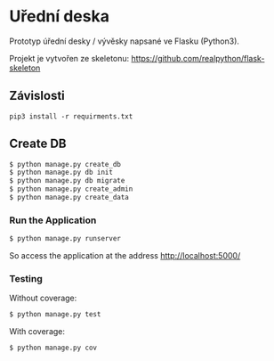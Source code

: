 # Uřední deska

Prototyp úřední desky / vývěsky napsané ve Flasku (Python3).

Projekt je vytvořen ze skeletonu: https://github.com/realpython/flask-skeleton

## Závislosti

```
pip3 install -r requirments.txt
```


## Create DB

```sh
$ python manage.py create_db
$ python manage.py db init
$ python manage.py db migrate
$ python manage.py create_admin
$ python manage.py create_data
```

### Run the Application

```sh
$ python manage.py runserver
```

So access the application at the address [http://localhost:5000/](http://localhost:5000/)

### Testing

Without coverage:

```sh
$ python manage.py test
```

With coverage:

```sh
$ python manage.py cov
```
